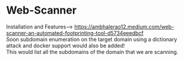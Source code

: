 # Web-Scanner
Installation and Features--> https://ambhalerao12.medium.com/web-scanner-an-automated-footprinting-tool-d5734eeedbcf  <br>
Soon subdomain enumeration on the target domain using a dictionary attack and docker support would also be added!  <br>
This would list all the subdomains of the domain that we are scanning. <br>
<br>
